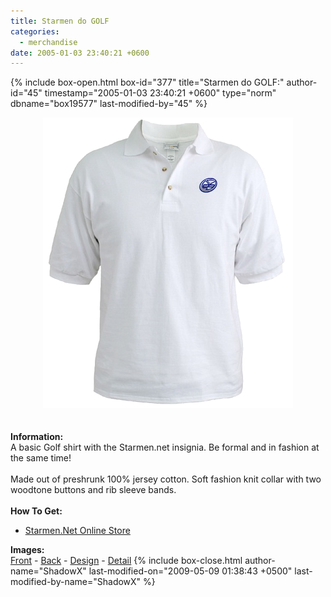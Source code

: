 ```yaml
---
title: Starmen do GOLF
categories:
  - merchandise
date: 2005-01-03 23:40:21 +0600
---
```

{% include box-open.html box-id="377" title="Starmen do GOLF:" author-id="45" timestamp="2005-01-03 23:40:21 +0600" type="norm" dbname="box19577" last-modified-by="45" %}
	<center>
	<img src="/merchandise/images/smn_smdg_title.png" border="0" alt="Starmen do GOLF!" />
	</center>
	<br /><br />
	<b>Information:</b>
	<br />
	A basic Golf shirt with the Starmen.net insignia. Be formal and in fashion at the 
	same time! 
	<br /><br />
	Made out of preshrunk 100% jersey cotton. Soft fashion knit collar with two woodtone buttons and rib sleeve bands.
	<br /><br />
	<b>How To Get:</b>
	<br />
	<ul>
	<li><a href="http://www.cafeshops.com/starmen7707710">Starmen.Net Online Store</a></li>
	</ul>
	<b>Images:</b>
	<br />
	<a href="/merchandise/images/smn_smdg_front.jpg">Front</a> - <a href="/merchandise/images/smn_smdg_back.jpg">Back</a> - <a href="/merchandise/images/smn_smdg_design.jpg">Design</a> - 
	<a href="/merchandise/images/smn_gsd.jpg">Detail</a>
{% include box-close.html author-name="ShadowX" last-modified-on="2009-05-09 01:38:43 +0500" last-modified-by-name="ShadowX" %}
